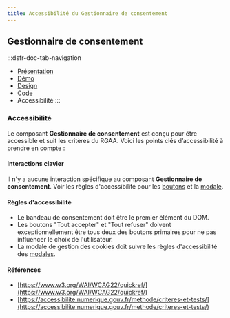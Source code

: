 ```yaml
---
title: Accessibilité du Gestionnaire de consentement
---
```


## Gestionnaire de consentement

:::dsfr-doc-tab-navigation
- [Présentation](../index.md)
- [Démo](../demo/index.md)
- [Design](../design/index.md)
- [Code](../code/index.md)
- Accessibilité
:::

### Accessibilité

Le composant **Gestionnaire de consentement** est conçu pour être accessible et suit les critères du RGAA. Voici les points clés d’accessibilité à prendre en compte :

#### Interactions clavier

Il n'y a aucune interaction spécifique au composant **Gestionnaire de consentement**. Voir les règles d'accessibilité pour les [boutons](../../bouton/) et la [modale](../../modale/).

#### Règles d'accessibilité

- Le bandeau de consentement doit être le premier élément du DOM.
- Les boutons "Tout accepter" et "Tout refuser" doivent exceptionnellement être tous deux des boutons primaires pour ne pas influencer le choix de l'utilisateur.
- La modale de gestion des cookies doit suivre les règles d'accessibilité des [modales](../../modale/accessibilite-de-la-modale/).

#### Références

- [https://www.w3.org/WAI/WCAG22/quickref/](https://www.w3.org/WAI/WCAG22/quickref/)
- [https://accessibilite.numerique.gouv.fr/methode/criteres-et-tests/](https://accessibilite.numerique.gouv.fr/methode/criteres-et-tests/)
